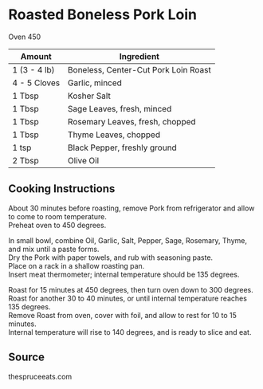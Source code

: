 # Roasted Boneless Pork Loin  
  
Oven 450  
  
|Amount | Ingredient|  
|----|----|  
1 (3 - 4 lb) | Boneless, Center-Cut Pork Loin Roast  
4 - 5 Cloves | Garlic, minced  
1 Tbsp | Kosher Salt  
1 Tbsp | Sage Leaves, fresh, minced  
1 Tbsp | Rosemary Leaves, fresh, chopped  
1 Tbsp | Thyme Leaves, chopped  
1 tsp | Black Pepper, freshly ground  
2 Tbsp | Olive Oil  
  
## Cooking Instructions  
  
About 30 minutes before roasting, remove Pork from refrigerator and allow to come to room temperature.  
Preheat oven to 450 degrees.  
  
In small bowl, combine Oil, Garlic, Salt, Pepper, Sage, Rosemary, Thyme, and mix until a paste forms.  
Dry the Pork with paper towels, and rub with seasoning paste.  
Place on a rack in a shallow roasting pan.  
Insert meat thermometer; internal temperature should be 135 degrees.  
  
Roast for 15 minutes at 450 degrees, then turn oven down to 300 degrees.  
Roast for another 30 to 40 minutes, or until internal temperature reaches 135 degrees.  
Remove Roast from oven, cover with foil, and allow to rest for 10 to 15 minutes.  
Internal temperature will rise to 140 degrees, and is ready to slice and eat.  
  
## Source  
thespruceeats.com  
  
  